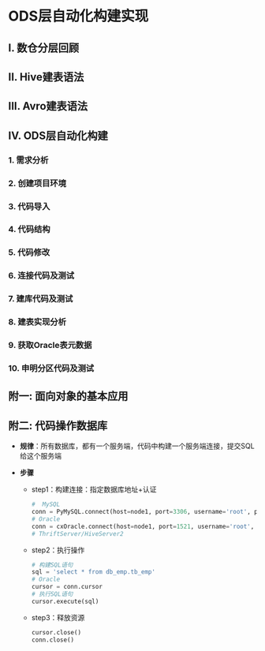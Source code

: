 # ODS层自动化构建实现

## I. 数仓分层回顾



## II. Hive建表语法



## III. Avro建表语法



## IV. ODS层自动化构建

### 1. 需求分析



### 2. 创建项目环境



### 3. 代码导入



### 4. 代码结构



### 5. 代码修改



### 6. 连接代码及测试



### 7. 建库代码及测试



### 8. 建表实现分析



### 9. 获取Oracle表元数据



### 10. 申明分区代码及测试



## 附一: 面向对象的基本应用



## 附二: 代码操作数据库

- **规律**：所有数据库，都有一个服务端，代码中构建一个服务端连接，提交SQL给这个服务端

- **步骤**

  - step1：构建连接：指定数据库地址+认证

    ```python
    #  MySQL
    conn = PyMySQL.connect(host=node1, port=3306, username='root', password='123456')
    # Oracle
    conn = cxOracle.connect(host=node1, port=1521, username='root', password='123456', dsn=helowin)
    # ThriftServer/HiveServer2
    ```

  - step2：执行操作

    ```python
    # 构建SQL语句
    sql = 'select * from db_emp.tb_emp'
    # Oracle
    cursor = conn.cursor
    # 执行SQL语句
    cursor.execute(sql)
    ```

  - step3：释放资源

    ```python
    cursor.close()
    conn.close()
    ```

    